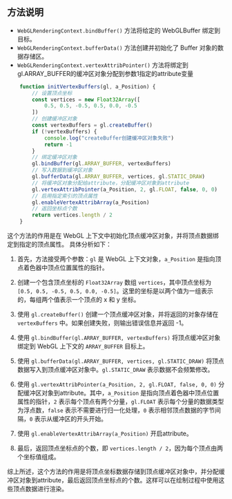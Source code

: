 ## 方法说明

* `WebGLRenderingContext.bindBuffer()` 方法将给定的 WebGLBuffer 绑定到目标。
* `WebGLRenderingContext.bufferData()` 方法创建并初始化了 Buffer 对象的数据存储区。
* `WebGLRenderingContext.vertexAttribPointer()` 方法将绑定到gl.ARRAY_BUFFER的缓冲区对象分配到参数1指定的attribute变量

```javascript
    function initVertexBuffers(gl, a_Position) {
        // 设置顶点坐标
        const vertices = new Float32Array([
            0.5, 0.5, -0.5, 0.5, 0.0, -0.5
        ])
        // 创建缓冲区对象
        const vertexBuffers = gl.createBuffer()
        if (!vertexBuffers) {
            console.log("createBuffer创建缓冲区对象失败")
            return -1
        }
        // 绑定缓冲区对象
        gl.bindBuffer(gl.ARRAY_BUFFER, vertexBuffers)
        // 写入数据到缓冲区对象
        gl.bufferData(gl.ARRAY_BUFFER, vertices, gl.STATIC_DRAW)
        // 将缓冲区对象分配给attribute，分配缓冲区对象到attribute
        gl.vertexAttribPointer(a_Position, 2, gl.FLOAT, false, 0, 0)
        // 启用指定索引的顶点属性
        gl.enableVertexAttribArray(a_Position)
        // 返回坐标点个数
        return vertices.length / 2
    }
```

这个方法的作用是在 WebGL 上下文中初始化顶点缓冲区对象，并将顶点数据绑定到指定的顶点属性。
具体分析如下：

1. 首先，方法接受两个参数：`gl` 是 WebGL 上下文对象，`a_Position` 是指向顶点着色器中顶点位置属性的指针。

2. 创建一个包含顶点坐标的 `Float32Array` 数组 `vertices`，其中顶点坐标为 `[0.5, 0.5, -0.5, 0.5, 0.0, -0.5]`。这里的坐标是以两个值为一组表示的，每组两个值表示一个顶点的 x 和 y 坐标。

3. 使用 `gl.createBuffer()` 创建一个顶点缓冲区对象，并将返回的对象存储在 `vertexBuffers` 中。如果创建失败，则输出错误信息并返回 -1。

4. 使用 `gl.bindBuffer(gl.ARRAY_BUFFER, vertexBuffers)` 将顶点缓冲区对象绑定到 WebGL 上下文的 `ARRAY_BUFFER` 目标上。

5. 使用 `gl.bufferData(gl.ARRAY_BUFFER, vertices, gl.STATIC_DRAW)` 将顶点数据写入到顶点缓冲区对象中。`gl.STATIC_DRAW` 表示数据不会频繁修改。

6. 使用 `gl.vertexAttribPointer(a_Position, 2, gl.FLOAT, false, 0, 0)` 分配缓冲区对象到attribute。其中，`a_Position` 是指向顶点着色器中顶点位置属性的指针，`2` 表示每个顶点有两个分量，`gl.FLOAT` 表示每个分量的数据类型为浮点数，`false` 表示不需要进行归一化处理，`0` 表示相邻顶点数据的字节间隔，`0` 表示从缓冲区的开头开始。

7. 使用 `gl.enableVertexAttribArray(a_Position)` 开启attribute。

8. 最后，返回顶点坐标点的个数，即 `vertices.length / 2`，因为每个顶点由两个坐标值组成。

综上所述，这个方法的作用是将顶点坐标数据存储到顶点缓冲区对象中，并分配缓冲区对象到attribute，最后返回顶点坐标点的个数。这样可以在绘制过程中使用这些顶点数据进行渲染。
